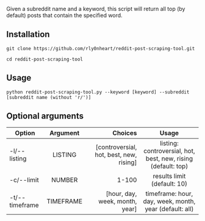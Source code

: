 Given a subreddit name and a keyword, this script will return all top (by default) posts that contain the specified word.

## Installation
```
git clone https://github.com/rly0nheart/reddit-post-scraping-tool.git
```

```
cd reddit-post-scraping-tool
```

## Usage
```
python reddit-post-scraping-tool.py --keyword [keyword] --subreddit [subreddit name (without 'r/')]
```

## Optional arguments
| Option       | Argument    | Choices    | Usage     |
| -------------|:-----------:|-----------:|:---------:|
| -l/--listing | LISTING     | [controversial, hot, best, new, rising]  |  listing: controversial, hot, best, new, rising (default: top)  |
| -c/--limit   | NUMBER      | 1-100      |  results limit (default: 10)|
| -t/--timeframe| TIMEFRAME  | [hour, day, week, month, year]           |  timeframe: hour, day, week, month, year (default: all) |

